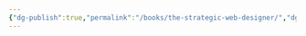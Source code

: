 ```yaml
---
{"dg-publish":true,"permalink":"/books/the-strategic-web-designer/","dgPassFrontmatter":true,"noteIcon":"","created":"","updated":""}
---
```


